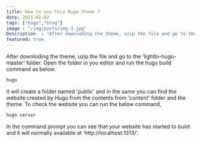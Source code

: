 ```yaml
---
title: How to use this Hugo theme ?
date: 2021-02-02
tags: ["hugo","blog"]
image : "/img/posts/img-3.jpg"
Description  : "After downloding the theme, uzip the file and go to the'lightbi-hugo-master' folder. Open the folder in you editor..."
featured: true
---
```


After downloding the theme, uzip the file and go to the 'lightbi-hugo-master' folder. Open the folder in you editor and run the hugo build command as below.

```bash
hugo
```


It will create a folder named 'public' and in the same you can find the website created by Hugo from the contents from 'content' folder and the theme.
To check the website you can run the below command, 

```bash
hugo server
```

In the command prompt you can see that your website has started to build and it will normally available at 'http://localhost:1313/'.

<!--Photo by Marco Martorana -->
